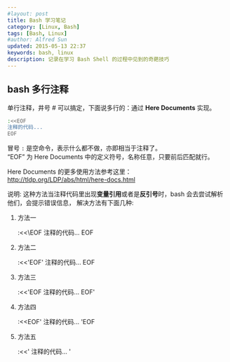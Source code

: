 ```yaml
---
#layout: post
title: Bash 学习笔记
category: [Linux, Bash]
tags: [Bash, Linux]
#author: Alfred Sun
updated: 2015-05-13 22:37
keywords: bash, linux
description: 记录在学习 Bash Shell 的过程中见到的奇葩技巧
---
```


## bash 多行注释

单行注释，井号 # 可以搞定，下面说多行的：通过 **Here Documents** 实现。

```bash
:<<EOF
注释的代码...
EOF
```

冒号 `:` 是空命令，表示什么都不做，亦即相当于注释了。  
“EOF” 为 Here Documents 中的定义符号，名称任意，只要前后匹配就行。

Here Documents 的更多使用方法参考这里：http://tldp.org/LDP/abs/html/here-docs.html  

说明: 这种方法当注释代码里出现**变量引用**或者是**反引号**时，bash 会去尝试解析他们，会提示错误信息， 解决方法有下面几种:


<!--more-->


1) 方法一

    :<<\EOF
    注释的代码...
    EOF

2) 方法二

    :<<'EOF'
    注释的代码...
    EOF

3) 方法三

    :<<'EOF
    注释的代码...
    EOF'

4) 方法四

    :<<EOF'
    注释的代码...
    'EOF

5) 方法五

    :<<'
    注释的代码...
    '









